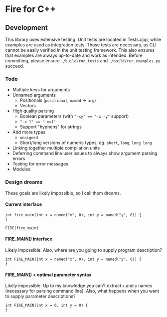 # Fire for C++

## Development

This library uses extensive testing. Unit tests are located in Tests.cpp, while examples are used as integration tests. Those tests are necessary, as CLI cannot be easily verified in the unit testing framework. This also ensures that examples are always up-to-date and work as intended. Before committing, please ensure `./build/run_tests` and `./build/run_examples.py` succeed.

### Todo

* Multiple keys for arguments
* Unnamed arguments
    * Positionals (`positional`, `named` -> `arg`)
    * Vectors
* High quality parsing
    * Boolean parameters (with `"-xy" == "-x -y"` support)
    * `"-x 1" == "-x=1"`
    * Support "hyphens" for strings
* Add more types
    * `unsigned`
    * Short/long versions of numeric types, eg. `short`, `long`, `long long`
* Linking together multiple compilation units
* Deferring command line user issues to always show argument parsing errors
* Testing for error messages
* Modules

### Design dreams

These goals are likely impossible, so I call them dreams.

#### Current interface

```
int fire_main(int x = named("x", 0), int y = named("y", 0)) {
}

FIRE(fire_main)
```

#### FIRE_MAIN() interface

Likely impossible. Also, where are you going to supply program description?

```
int FIRE_MAIN(int x = named("x", 0), int y = named("y", 0)) {
}
```

#### FIRE_MAIN() + optimal parameter syntax

Likely impossible. Up to my knowledge you can't extract `x` and `y` names (necessary for parsing command line). Also, what happens when you want to supply parameter descriptions?

```
int FIRE_MAIN(int x = 0, int y = 0) {
}
```
